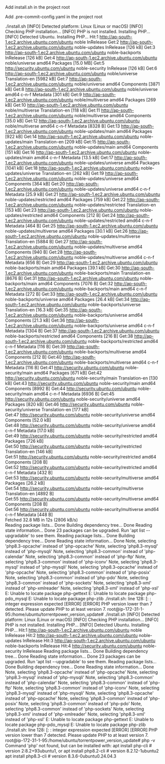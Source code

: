 
Add install.sh in the project root

Add .pre-commit-config.yaml in the project root



./install.sh 
[INFO] Detected platform: Linux (Linux or macOS)
[INFO] Checking PHP installation...
[INFO] PHP is not installed. Installing PHP...
[INFO] Detected Ubuntu. Installing PHP...
Hit:1 http://ap-south-1.ec2.archive.ubuntu.com/ubuntu noble InRelease
Get:2 http://ap-south-1.ec2.archive.ubuntu.com/ubuntu noble-updates InRelease [126 kB]
Get:3 http://ap-south-1.ec2.archive.ubuntu.com/ubuntu noble-backports InRelease [126 kB]
Get:4 http://ap-south-1.ec2.archive.ubuntu.com/ubuntu noble/universe amd64 Packages [15.0 MB]
Get:5 http://security.ubuntu.com/ubuntu noble-security InRelease [126 kB]
Get:6 http://ap-south-1.ec2.archive.ubuntu.com/ubuntu noble/universe Translation-en [5982 kB]
Get:7 http://ap-south-1.ec2.archive.ubuntu.com/ubuntu noble/universe amd64 Components [3871 kB]
Get:8 http://ap-south-1.ec2.archive.ubuntu.com/ubuntu noble/universe amd64 c-n-f Metadata [301 kB]
Get:9 http://ap-south-1.ec2.archive.ubuntu.com/ubuntu noble/multiverse amd64 Packages [269 kB]
Get:10 http://ap-south-1.ec2.archive.ubuntu.com/ubuntu noble/multiverse Translation-en [118 kB]
Get:11 http://ap-south-1.ec2.archive.ubuntu.com/ubuntu noble/multiverse amd64 Components [35.0 kB]
Get:12 http://ap-south-1.ec2.archive.ubuntu.com/ubuntu noble/multiverse amd64 c-n-f Metadata [8328 B]
Get:13 http://ap-south-1.ec2.archive.ubuntu.com/ubuntu noble-updates/main amd64 Packages [922 kB]
Get:14 http://ap-south-1.ec2.archive.ubuntu.com/ubuntu noble-updates/main Translation-en [209 kB]
Get:15 http://ap-south-1.ec2.archive.ubuntu.com/ubuntu noble-updates/main amd64 Components [151 kB]
Get:16 http://ap-south-1.ec2.archive.ubuntu.com/ubuntu noble-updates/main amd64 c-n-f Metadata [13.5 kB]
Get:17 http://ap-south-1.ec2.archive.ubuntu.com/ubuntu noble-updates/universe amd64 Packages [1041 kB]
Get:18 http://ap-south-1.ec2.archive.ubuntu.com/ubuntu noble-updates/universe Translation-en [262 kB]
Get:19 http://ap-south-1.ec2.archive.ubuntu.com/ubuntu noble-updates/universe amd64 Components [364 kB]
Get:20 http://ap-south-1.ec2.archive.ubuntu.com/ubuntu noble-updates/universe amd64 c-n-f Metadata [25.9 kB]
Get:21 http://ap-south-1.ec2.archive.ubuntu.com/ubuntu noble-updates/restricted amd64 Packages [759 kB]
Get:22 http://ap-south-1.ec2.archive.ubuntu.com/ubuntu noble-updates/restricted Translation-en [153 kB]
Get:23 http://ap-south-1.ec2.archive.ubuntu.com/ubuntu noble-updates/restricted amd64 Components [212 B]
Get:24 http://ap-south-1.ec2.archive.ubuntu.com/ubuntu noble-updates/restricted amd64 c-n-f Metadata [464 B]
Get:25 http://ap-south-1.ec2.archive.ubuntu.com/ubuntu noble-updates/multiverse amd64 Packages [30.1 kB]
Get:26 http://ap-south-1.ec2.archive.ubuntu.com/ubuntu noble-updates/multiverse Translation-en [5884 B]
Get:27 http://ap-south-1.ec2.archive.ubuntu.com/ubuntu noble-updates/multiverse amd64 Components [940 B]
Get:28 http://ap-south-1.ec2.archive.ubuntu.com/ubuntu noble-updates/multiverse amd64 c-n-f Metadata [656 B]
Get:29 http://ap-south-1.ec2.archive.ubuntu.com/ubuntu noble-backports/main amd64 Packages [39.1 kB]
Get:30 http://ap-south-1.ec2.archive.ubuntu.com/ubuntu noble-backports/main Translation-en [8676 B]
Get:31 http://ap-south-1.ec2.archive.ubuntu.com/ubuntu noble-backports/main amd64 Components [7076 B]
Get:32 http://ap-south-1.ec2.archive.ubuntu.com/ubuntu noble-backports/main amd64 c-n-f Metadata [272 B]
Get:33 http://ap-south-1.ec2.archive.ubuntu.com/ubuntu noble-backports/universe amd64 Packages [26.4 kB]
Get:34 http://ap-south-1.ec2.archive.ubuntu.com/ubuntu noble-backports/universe Translation-en [16.3 kB]
Get:35 http://ap-south-1.ec2.archive.ubuntu.com/ubuntu noble-backports/universe amd64 Components [21.3 kB]
Get:36 http://ap-south-1.ec2.archive.ubuntu.com/ubuntu noble-backports/universe amd64 c-n-f Metadata [1304 B]
Get:37 http://ap-south-1.ec2.archive.ubuntu.com/ubuntu noble-backports/restricted amd64 Components [216 B]
Get:38 http://ap-south-1.ec2.archive.ubuntu.com/ubuntu noble-backports/restricted amd64 c-n-f Metadata [116 B]
Get:39 http://ap-south-1.ec2.archive.ubuntu.com/ubuntu noble-backports/multiverse amd64 Components [212 B]
Get:40 http://ap-south-1.ec2.archive.ubuntu.com/ubuntu noble-backports/multiverse amd64 c-n-f Metadata [116 B]
Get:41 http://security.ubuntu.com/ubuntu noble-security/main amd64 Packages [671 kB]
Get:42 http://security.ubuntu.com/ubuntu noble-security/main Translation-en [130 kB]
Get:43 http://security.ubuntu.com/ubuntu noble-security/main amd64 Components [8992 B]
Get:44 http://security.ubuntu.com/ubuntu noble-security/main amd64 c-n-f Metadata [6936 B]
Get:45 http://security.ubuntu.com/ubuntu noble-security/universe amd64 Packages [820 kB]
Get:46 http://security.ubuntu.com/ubuntu noble-security/universe Translation-en [177 kB]                                          
Get:47 http://security.ubuntu.com/ubuntu noble-security/universe amd64 Components [52.0 kB]                                       
Get:48 http://security.ubuntu.com/ubuntu noble-security/universe amd64 c-n-f Metadata [17.0 kB]                                   
Get:49 http://security.ubuntu.com/ubuntu noble-security/restricted amd64 Packages [726 kB]                                        
Get:50 http://security.ubuntu.com/ubuntu noble-security/restricted Translation-en [146 kB]                                        
Get:51 http://security.ubuntu.com/ubuntu noble-security/restricted amd64 Components [208 B]                                       
Get:52 http://security.ubuntu.com/ubuntu noble-security/restricted amd64 c-n-f Metadata [432 B]                                   
Get:53 http://security.ubuntu.com/ubuntu noble-security/multiverse amd64 Packages [26.2 kB]                                       
Get:54 http://security.ubuntu.com/ubuntu noble-security/multiverse Translation-en [4892 B]                                        
Get:55 http://security.ubuntu.com/ubuntu noble-security/multiverse amd64 Components [208 B]                                       
Get:56 http://security.ubuntu.com/ubuntu noble-security/multiverse amd64 c-n-f Metadata [448 B]                                   
Fetched 32.8 MB in 12s (2806 kB/s)                                                                                                
Reading package lists... Done
Building dependency tree... Done
Reading state information... Done
23 packages can be upgraded. Run 'apt list --upgradable' to see them.
Reading package lists... Done
Building dependency tree... Done
Reading state information... Done
Note, selecting 'php8.3-opcache' instead of 'php-opcache'
Note, selecting 'php8.3-mysql' instead of 'php-mysqli'
Note, selecting 'php8.3-common' instead of 'php-calendar'
Note, selecting 'php8.3-common' instead of 'php-ftp'
Note, selecting 'php8.3-common' instead of 'php-iconv'
Note, selecting 'php8.3-mysql' instead of 'php-mysqli'
Note, selecting 'php8.3-opcache' instead of 'php-opcache'
Note, selecting 'php8.3-common' instead of 'php-posix'
Note, selecting 'php8.3-common' instead of 'php-pdo'
Note, selecting 'php8.3-common' instead of 'php-sockets'
Note, selecting 'php8.3-xml' instead of 'php-xmlreader'
Note, selecting 'php8.3-xml' instead of 'php-xsl'
E: Unable to locate package php-gettext
E: Unable to locate package php-pdo_mysql
E: Unable to locate package php-zlib
./install.sh: line 128: [: : integer expression expected
[ERROR] [ERROR] PHP version lower than 7 detected. Please update PHP to at least version 7.
root@ip-172-31-1-95:/home/ubuntu/torrentpower_version_update# ./install.sh 
[INFO] Detected platform: Linux (Linux or macOS)
[INFO] Checking PHP installation...
[INFO] PHP is not installed. Installing PHP...
[INFO] Detected Ubuntu. Installing PHP...
Hit:1 http://ap-south-1.ec2.archive.ubuntu.com/ubuntu noble InRelease
Hit:2 http://ap-south-1.ec2.archive.ubuntu.com/ubuntu noble-updates InRelease
Hit:3 http://ap-south-1.ec2.archive.ubuntu.com/ubuntu noble-backports InRelease
Hit:4 http://security.ubuntu.com/ubuntu noble-security InRelease
Reading package lists... Done
Building dependency tree... Done
Reading state information... Done
23 packages can be upgraded. Run 'apt list --upgradable' to see them.
Reading package lists... Done
Building dependency tree... Done
Reading state information... Done
Note, selecting 'php8.3-opcache' instead of 'php-opcache'
Note, selecting 'php8.3-mysql' instead of 'php-mysqli'
Note, selecting 'php8.3-common' instead of 'php-calendar'
Note, selecting 'php8.3-common' instead of 'php-ftp'
Note, selecting 'php8.3-common' instead of 'php-iconv'
Note, selecting 'php8.3-mysql' instead of 'php-mysqli'
Note, selecting 'php8.3-opcache' instead of 'php-opcache'
Note, selecting 'php8.3-common' instead of 'php-posix'
Note, selecting 'php8.3-common' instead of 'php-pdo'
Note, selecting 'php8.3-common' instead of 'php-sockets'
Note, selecting 'php8.3-xml' instead of 'php-xmlreader'
Note, selecting 'php8.3-xml' instead of 'php-xsl'
E: Unable to locate package php-gettext
E: Unable to locate package php-pdo_mysql
E: Unable to locate package php-zlib
./install.sh: line 128: [: : integer expression expected
[ERROR] [ERROR] PHP version lower than 7 detected. Please update PHP to at least version 7.
root@ip-172-31-1-95:/home/ubuntu/torrentpower_version_update# php -v
Command 'php' not found, but can be installed with:
apt install php-cli     # version 2:8.2+93ubuntu1, or
apt install php8.2-cli  # version 8.2.12-1ubuntu2
apt install php8.3-cli  # version 8.3.6-0ubuntu0.24.04.3

